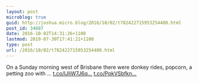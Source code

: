 ```yaml
---
layout: post
microblog: true
guid: http://joshua.micro.blog/2016/10/02/t782422715953254400.html
post_id: 34887
date: 2016-10-02T14:31:26+1100
lastmod: 2019-07-30T17:41:21+1100
type: post
url: /2016/10/02/t782422715953254400.html
---
```

On a Sunday morning west of Brisbane there were donkey rides, popcorn, a petting zoo with … [t.co/lJliW7J6q...](https://t.co/lJliW7J6qq) [t.co/PpkVSbfkn...](https://t.co/PpkVSbfknO)

